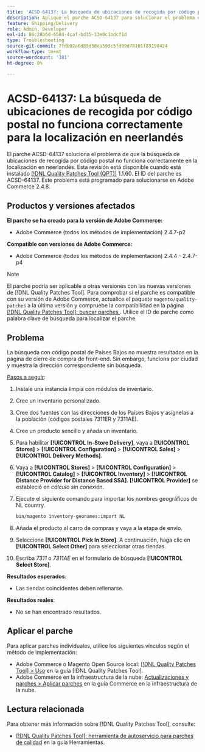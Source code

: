 ```yaml
---
title: 'ACSD-64137: La búsqueda de ubicaciones de recogida por código postal no funciona correctamente para la localización en neerlandés'
description: Aplique el parche ACSD-64137 para solucionar el problema en el que la búsqueda de ubicaciones de recogida por código postal no funciona correctamente para la localización en neerlandés.
feature: Shipping/Delivery
role: Admin, Developer
exl-id: 86c28b6d-6584-4caf-bd35-13e0c1bdcf1d
type: Troubleshooting
source-git-commit: 7fdb02a6d89d50ea593c5fd99d78101f89198424
workflow-type: tm+mt
source-wordcount: '381'
ht-degree: 0%

---
```


# ACSD-64137: La búsqueda de ubicaciones de recogida por código postal no funciona correctamente para la localización en neerlandés

El parche ACSD-64137 soluciona el problema de que la búsqueda de ubicaciones de recogida por código postal no funciona correctamente en la localización en neerlandés. Esta revisión está disponible cuando está instalado [[!DNL Quality Patches Tool (QPT)]](/help/tools/quality-patches-tool/quality-patches-tool-to-self-serve-quality-patches.md) 1.1.60. El ID del parche es ACSD-64137. Este problema está programado para solucionarse en Adobe Commerce 2.4.8.

## Productos y versiones afectados

**El parche se ha creado para la versión de Adobe Commerce:**

* Adobe Commerce (todos los métodos de implementación) 2.4.7-p2

**Compatible con versiones de Adobe Commerce:**

* Adobe Commerce (todos los métodos de implementación) 2.4.4 - 2.4.7-p4

>[!NOTE]
>
>El parche podría ser aplicable a otras versiones con las nuevas versiones de [!DNL Quality Patches Tool]. Para comprobar si el parche es compatible con su versión de Adobe Commerce, actualice el paquete `magento/quality-patches` a la última versión y compruebe la compatibilidad en la página [[!DNL Quality Patches Tool]: buscar parches ](https://experienceleague.adobe.com/tools/commerce-quality-patches/index.html?lang=es). Utilice el ID de parche como palabra clave de búsqueda para localizar el parche.

## Problema

La búsqueda con código postal de Países Bajos no muestra resultados en la página de cierre de compra de front-end. Sin embargo, funciona por ciudad y muestra la dirección correspondiente sin búsqueda.

<u>Pasos a seguir</u>:

1. Instale una instancia limpia con módulos de inventario.
1. Cree un inventario personalizado.
1. Cree dos fuentes con las direcciones de los Países Bajos y asígnelas a la población (códigos postales 7311ER y 7311AE).
1. Cree un producto sencillo y añada un inventario.
1. Para habilitar **[!UICONTROL In-Store Delivery]**, vaya a **[!UICONTROL Stores]** > **[!UICONTROL Configuration]** > **[!UICONTROL Sales]** > **[!UICONTROL Delivery Methods]**.
1. Vaya a **[!UICONTROL Stores]** > **[!UICONTROL Configuration]** > **[!UICONTROL Catalog]** > **[!UICONTROL Inventory]** > **[!UICONTROL Distance Provider for Distance Based SSA]**. **[!UICONTROL Provider]** se estableció en *cálculo sin conexión*.
1. Ejecute el siguiente comando para importar los nombres geográficos de NL country.

   ```bash
   bin/magento inventory-geonames:import NL
   ```

1. Añada el producto al carro de compras y vaya a la etapa de envío.
1. Seleccione **[!UICONTROL Pick In Store]**. A continuación, haga clic en **[!UICONTROL Select Other]** para seleccionar otras tiendas.
1. Escriba *7311* o *7311AE* en el formulario de búsqueda **[!UICONTROL Select Store]**.


**Resultados esperados**:

* Las tiendas coincidentes deben rellenarse.

**Resultados reales**:

* No se han encontrado resultados.

## Aplicar el parche

Para aplicar parches individuales, utilice los siguientes vínculos según el método de implementación:

* Adobe Commerce o Magento Open Source local: [[!DNL Quality Patches Tool] > Uso](/help/tools/quality-patches-tool/usage.md) en la guía [!DNL Quality Patches Tool].
* Adobe Commerce en la infraestructura de la nube: [Actualizaciones y parches > Aplicar parches](https://experienceleague.adobe.com/docs/commerce-cloud-service/user-guide/develop/upgrade/apply-patches.html?lang=es) en la guía Commerce en la infraestructura de la nube.


## Lectura relacionada

Para obtener más información sobre [!DNL Quality Patches Tool], consulte:

* [[!DNL Quality Patches Tool]: herramienta de autoservicio para parches de calidad](/help/tools/quality-patches-tool/quality-patches-tool-to-self-serve-quality-patches.md) en la guía Herramientas.
